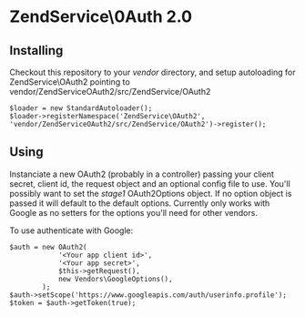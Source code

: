 ZendService\0Auth 2.0
=====================

Installing
----------
Checkout this repository to your *vendor* directory, and setup autoloading for ZendService\OAuth2 pointing to vendor/ZendServiceOAuth2/src/ZendService/OAuth2

    $loader = new StandardAutoloader();
    $loader->registerNamespace('ZendService\OAuth2', 'vendor/ZendServiceOAuth2/src/ZendService/OAuth2')->register();

Using
-----
Instanciate a new OAuth2 (probably in a controller) passing your client secret, client id, the request object and an optional config file to use. You'll possibly want to set the *stage1* OAuth2Options object.
If no option object is passed it will default to the default options. Currently only works with Google as no setters for the options you'll need for other vendors.

To use authenticate with Google:

    $auth = new OAuth2(
                '<Your app client id>',
                '<Your app secret>',
                $this->getRequest(),
                new Vendors\GoogleOptions(),
            );
    $auth->setScope('https://www.googleapis.com/auth/userinfo.profile');
    $token = $auth->getToken(true);

